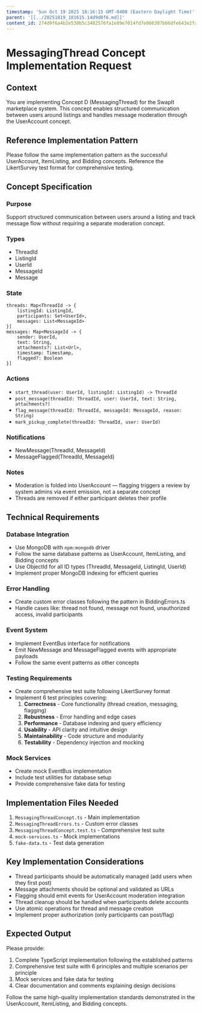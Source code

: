 ```yaml
---
timestamp: 'Sun Oct 19 2025 18:16:15 GMT-0400 (Eastern Daylight Time)'
parent: '[[../20251019_181615.14d9d0f6.md]]'
content_id: 274d9f6a4b2e530b5c3482576fa1e89e7014fd7e066307b66dfe643e2fa4570a
---
```


# MessagingThread Concept Implementation Request

## Context

You are implementing Concept D (MessagingThread) for the SwapIt marketplace system. This concept enables structured communication between users around listings and handles message moderation through the UserAccount concept.

## Reference Implementation Pattern

Please follow the same implementation pattern as the successful UserAccount, ItemListing, and Bidding concepts. Reference the LikertSurvey test format for comprehensive testing.

## Concept Specification

### Purpose

Support structured communication between users around a listing and track message flow without requiring a separate moderation concept.

### Types

* ThreadId
* ListingId
* UserId
* MessageId
* Message

### State

```
threads: Map<ThreadId -> { 
    listingId: ListingId, 
    participants: Set<UserId>, 
    messages: List<MessageId> 
}]
messages: Map<MessageId -> { 
    sender: UserId, 
    text: String, 
    attachments?: List<Url>, 
    timestamp: Timestamp, 
    flagged?: Boolean 
}]
```

### Actions

* `start_thread(user: UserId, listingId: ListingId) -> ThreadId`
* `post_message(threadId: ThreadId, user: UserId, text: String, attachments?)`
* `flag_message(threadId: ThreadId, messageId: MessageId, reason: String)`
* `mark_pickup_complete(threadId: ThreadId, user: UserId)`

### Notifications

* NewMessage(ThreadId, MessageId)
* MessageFlagged(ThreadId, MessageId)

### Notes

* Moderation is folded into UserAccount — flagging triggers a review by system admins via event emission, not a separate concept
* Threads are removed if either participant deletes their profile

## Technical Requirements

### Database Integration

* Use MongoDB with `npm:mongodb` driver
* Follow the same database patterns as UserAccount, ItemListing, and Bidding concepts
* Use ObjectId for all ID types (ThreadId, MessageId, ListingId, UserId)
* Implement proper MongoDB indexing for efficient queries

### Error Handling

* Create custom error classes following the pattern in BiddingErrors.ts
* Handle cases like: thread not found, message not found, unauthorized access, invalid participants

### Event System

* Implement EventBus interface for notifications
* Emit NewMessage and MessageFlagged events with appropriate payloads
* Follow the same event patterns as other concepts

### Testing Requirements

* Create comprehensive test suite following LikertSurvey format
* Implement 6 test principles covering:
  1. **Correctness** - Core functionality (thread creation, messaging, flagging)
  2. **Robustness** - Error handling and edge cases
  3. **Performance** - Database indexing and query efficiency
  4. **Usability** - API clarity and intuitive design
  5. **Maintainability** - Code structure and modularity
  6. **Testability** - Dependency injection and mocking

### Mock Services

* Create mock EventBus implementation
* Include test utilities for database setup
* Provide comprehensive fake data for testing

## Implementation Files Needed

1. `MessagingThreadConcept.ts` - Main implementation
2. `MessagingThreadErrors.ts` - Custom error classes
3. `MessagingThreadConcept.test.ts` - Comprehensive test suite
4. `mock-services.ts` - Mock implementations
5. `fake-data.ts` - Test data generation

## Key Implementation Considerations

* Thread participants should be automatically managed (add users when they first post)
* Message attachments should be optional and validated as URLs
* Flagging should emit events for UserAccount moderation integration
* Thread cleanup should be handled when participants delete accounts
* Use atomic operations for thread and message creation
* Implement proper authorization (only participants can post/flag)

## Expected Output

Please provide:

1. Complete TypeScript implementation following the established patterns
2. Comprehensive test suite with 6 principles and multiple scenarios per principle
3. Mock services and fake data for testing
4. Clear documentation and comments explaining design decisions

Follow the same high-quality implementation standards demonstrated in the UserAccount, ItemListing, and Bidding concepts.
